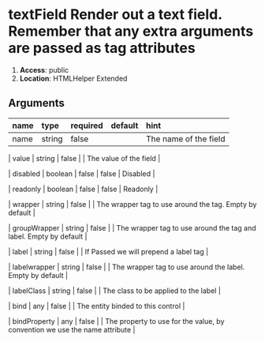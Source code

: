 
# textField Render out a text field. Remember that any extra arguments are passed as tag attributes 

1. **Access**: public
2. **Location**: HTMLHelper Extended 

## Arguments

| name 	| type 	| required 	| default 	| hint 	|
|:--- 	|:--- 	|:--- 		|:--- 		|:--- 	|
| name | string | false |  | The name of the field |


| value | string | false |  | The value of the field |


| disabled | boolean | false | false | Disabled |


| readonly | boolean | false | false | Readonly |


| wrapper | string | false |  | The wrapper tag to use around the tag. Empty by default |


| groupWrapper | string | false |  | The wrapper tag to use around the tag and label. Empty by default |


| label | string | false |  | If Passed we will prepend a label tag |


| labelwrapper | string | false |  | The wrapper tag to use around the label. Empty by default |


| labelClass | string | false |  | The class to be applied to the label |


| bind | any | false |  | The entity binded to this control |


| bindProperty | any | false |  | The property to use for the value, by convention we use the name attribute |


